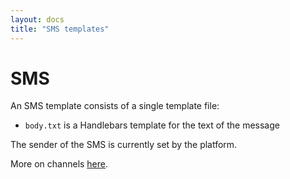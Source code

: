 ```yaml
---
layout: docs
title: "SMS templates"
---
```


# SMS

An SMS template consists of a single template file:

* `body.txt` is a Handlebars template for the text of the message

The sender of the SMS is currently set by the platform. 

More on channels [here](channels.html).